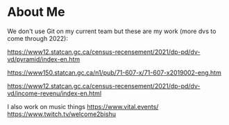 # About Me
We don't use Git on my current team but these are my work (more dvs to come through 2022):

https://www12.statcan.gc.ca/census-recensement/2021/dp-pd/dv-vd/pyramid/index-en.htm

https://www150.statcan.gc.ca/n1/pub/71-607-x/71-607-x2019002-eng.htm

https://www12.statcan.gc.ca/census-recensement/2021/dp-pd/dv-vd/income-revenu/index-en.html

I also work on music things 
https://www.vital.events/
https://www.twitch.tv/welcome2bishu

